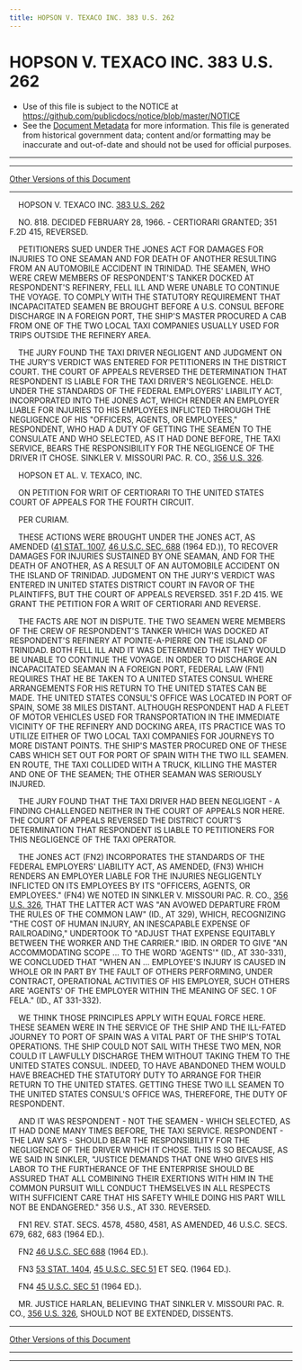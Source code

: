 ```yaml
---
title: HOPSON V. TEXACO INC. 383 U.S. 262
---
```


# HOPSON V. TEXACO INC. 383 U.S. 262

* Use of this file is subject to the NOTICE at https://github.com/publicdocs/notice/blob/master/NOTICE
* See the [Document Metadata](../../../index.md) for more information.
  This file is generated from historical government data; content and/or formatting may be inaccurate and out-of-date and should not be used for official purposes.

----------
----------

[Other Versions of this Document](https://publicdocs.github.io/go/links?ns=uslm-x&ref=%2Fus%2Fcourts%2Fscotus%2FusReporter%2F383%2F262)

----------

    HOPSON V. TEXACO INC. [383 U.S. 262][/us/courts/scotus/usReporter/383/262]

    NO. 818.  DECIDED FEBRUARY 28, 1966.  - CERTIORARI GRANTED; 351 F.2D 415, REVERSED.

    PETITIONERS SUED UNDER THE JONES ACT FOR DAMAGES FOR INJURIES TO ONE SEAMAN AND FOR DEATH OF ANOTHER RESULTING FROM AN AUTOMOBILE ACCIDENT IN TRINIDAD.  THE SEAMEN, WHO WERE CREW MEMBERS OF RESPONDENT'S TANKER DOCKED AT RESPONDENT'S REFINERY, FELL ILL AND WERE UNABLE TO CONTINUE THE VOYAGE.  TO COMPLY WITH THE STATUTORY REQUIREMENT THAT INCAPACITATED SEAMEN BE BROUGHT BEFORE A U.S. CONSUL BEFORE DISCHARGE IN A FOREIGN PORT, THE SHIP'S MASTER PROCURED A CAB FROM ONE OF THE TWO LOCAL TAXI COMPANIES USUALLY USED FOR TRIPS OUTSIDE THE REFINERY AREA.

    THE JURY FOUND THE TAXI DRIVER NEGLIGENT AND JUDGMENT ON THE JURY'S VERDICT WAS ENTERED FOR PETITIONERS IN THE DISTRICT COURT.  THE COURT OF APPEALS REVERSED THE DETERMINATION THAT RESPONDENT IS LIABLE FOR THE TAXI DRIVER'S NEGLIGENCE.  HELD:  UNDER THE STANDARDS OF THE FEDERAL EMPLOYERS' LIABILITY ACT, INCORPORATED INTO THE JONES ACT, WHICH RENDER AN EMPLOYER LIABLE FOR INJURIES TO HIS EMPLOYEES INFLICTED THROUGH THE NEGLIGENCE OF HIS "OFFICERS, AGENTS, OR EMPLOYEES," RESPONDENT, WHO HAD A DUTY OF GETTING THE SEAMEN TO THE CONSULATE AND WHO SELECTED, AS IT HAD DONE BEFORE, THE TAXI SERVICE, BEARS THE RESPONSIBILITY FOR THE NEGLIGENCE OF THE DRIVER IT CHOSE.  SINKLER V. MISSOURI PAC.  R. CO., [356 U.S. 326][/us/courts/scotus/usReporter/356/326].

    HOPSON ET AL. V. TEXACO, INC.

    ON PETITION FOR WRIT OF CERTIORARI TO THE UNITED STATES COURT OF APPEALS FOR THE FOURTH CIRCUIT.

    PER CURIAM.

    THESE ACTIONS WERE BROUGHT UNDER THE JONES ACT, AS AMENDED ([41 STAT. 1007][/us/stat/41/1007], [46 U.S.C. SEC. 688][/us/usc/t46/s688] (1964 ED.)), TO RECOVER DAMAGES FOR INJURIES SUSTAINED BY ONE SEAMAN, AND FOR THE DEATH OF ANOTHER, AS A RESULT OF AN AUTOMOBILE ACCIDENT ON THE ISLAND OF TRINIDAD.  JUDGMENT ON THE JURY'S VERDICT WAS ENTERED IN UNITED STATES DISTRICT COURT IN FAVOR OF THE PLAINTIFFS, BUT THE COURT OF APPEALS REVERSED.  351 F.2D 415.  WE GRANT THE PETITION FOR A WRIT OF CERTIORARI AND REVERSE.

    THE FACTS ARE NOT IN DISPUTE.  THE TWO SEAMEN WERE MEMBERS OF THE CREW OF RESPONDENT'S TANKER WHICH WAS DOCKED AT RESPONDENT'S REFINERY AT POINTE-A-PIERRE ON THE ISLAND OF TRINIDAD.  BOTH FELL ILL AND IT WAS DETERMINED THAT THEY WOULD BE UNABLE TO CONTINUE THE VOYAGE.  IN ORDER TO DISCHARGE AN INCAPACITATED SEAMAN IN A FOREIGN PORT, FEDERAL LAW (FN1) REQUIRES THAT HE BE TAKEN TO A UNITED STATES CONSUL WHERE ARRANGEMENTS FOR HIS RETURN TO THE UNITED STATES CAN BE MADE.  THE UNITED STATES CONSUL'S OFFICE WAS LOCATED IN PORT OF SPAIN, SOME 38 MILES DISTANT.  ALTHOUGH RESPONDENT HAD A FLEET OF MOTOR VEHICLES USED FOR TRANSPORTATION IN THE IMMEDIATE VICINITY OF THE REFINERY AND DOCKING AREA, ITS PRACTICE WAS TO UTILIZE EITHER OF TWO LOCAL TAXI COMPANIES FOR JOURNEYS TO MORE DISTANT POINTS.  THE SHIP'S MASTER PROCURED ONE OF THESE CABS WHICH SET OUT FOR PORT OF SPAIN WITH THE TWO ILL SEAMEN.  EN ROUTE, THE TAXI COLLIDED WITH A TRUCK, KILLING THE MASTER AND ONE OF THE SEAMEN; THE OTHER SEAMAN WAS SERIOUSLY INJURED.

    THE JURY FOUND THAT THE TAXI DRIVER HAD BEEN NEGLIGENT - A FINDING CHALLENGED NEITHER IN THE COURT OF APPEALS NOR HERE.  THE COURT OF APPEALS REVERSED THE DISTRICT COURT'S DETERMINATION THAT RESPONDENT IS LIABLE TO PETITIONERS FOR THIS NEGLIGENCE OF THE TAXI OPERATOR.

    THE JONES ACT  (FN2) INCORPORATES THE STANDARDS OF THE FEDERAL EMPLOYERS' LIABILITY ACT, AS AMENDED,  (FN3) WHICH RENDERS AN EMPLOYER LIABLE FOR THE INJURIES NEGLIGENTLY INFLICTED ON ITS EMPLOYEES BY ITS "OFFICERS, AGENTS, OR EMPLOYEES."  (FN4)  WE NOTED IN SINKLER V. MISSOURI PAC. R. CO., [356 U.S. 326][/us/courts/scotus/usReporter/356/326], THAT THE LATTER ACT WAS "AN AVOWED DEPARTURE FROM THE RULES OF THE COMMON LAW" (ID., AT 329), WHICH, RECOGNIZING "THE COST OF HUMAN INJURY, AN INESCAPABLE EXPENSE OF RAILROADING," UNDERTOOK TO "ADJUST THAT EXPENSE EQUITABLY BETWEEN THE WORKER AND THE CARRIER."  IBID.  IN ORDER TO GIVE "AN ACCOMMODATING SCOPE  ...  TO THE WORD 'AGENTS'" (ID., AT 330-331), WE CONCLUDED THAT "WHEN AN  ...  EMPLOYEE'S INJURY IS CAUSED IN WHOLE OR IN PART BY THE FAULT OF OTHERS PERFORMING, UNDER CONTRACT, OPERATIONAL ACTIVITIES OF HIS EMPLOYER, SUCH OTHERS ARE 'AGENTS' OF THE EMPLOYER WITHIN THE MEANING OF SEC. 1 OF FELA."  (ID., AT 331-332).

    WE THINK THOSE PRINCIPLES APPLY WITH EQUAL FORCE HERE.  THESE SEAMEN WERE IN THE SERVICE OF THE SHIP AND THE ILL-FATED JOURNEY TO PORT OF SPAIN WAS A VITAL PART OF THE SHIP'S TOTAL OPERATIONS.  THE SHIP COULD NOT SAIL WITH THESE TWO MEN, NOR COULD IT LAWFULLY DISCHARGE THEM WITHOUT TAKING THEM TO THE UNITED STATES CONSUL.  INDEED, TO HAVE ABANDONED THEM WOULD HAVE BREACHED THE STATUTORY DUTY TO ARRANGE FOR THEIR RETURN TO THE UNITED STATES.  GETTING THESE TWO ILL SEAMEN TO THE UNITED STATES CONSUL'S OFFICE WAS, THEREFORE, THE DUTY OF RESPONDENT.

    AND IT WAS RESPONDENT - NOT THE SEAMEN - WHICH SELECTED, AS IT HAD DONE MANY TIMES BEFORE, THE TAXI SERVICE.  RESPONDENT - THE LAW SAYS - SHOULD BEAR THE RESPONSIBILITY FOR THE NEGLIGENCE OF THE DRIVER WHICH IT CHOSE.  THIS IS SO BECAUSE, AS WE SAID IN SINKLER, "JUSTICE DEMANDS THAT ONE WHO GIVES HIS LABOR TO THE FURTHERANCE OF THE ENTERPRISE SHOULD BE ASSURED THAT ALL COMBINING THEIR EXERTIONS WITH HIM IN THE COMMON PURSUIT WILL CONDUCT THEMSELVES IN ALL RESPECTS WITH SUFFICIENT CARE THAT HIS SAFETY WHILE DOING HIS PART WILL NOT BE ENDANGERED."  356 U.S., AT 330.  REVERSED.

    FN1  REV. STAT. SECS. 4578, 4580, 4581, AS AMENDED, 46 U.S.C. SECS. 679, 682, 683 (1964 ED.).

    FN2  [46 U.S.C. SEC 688][/us/usc/t46/s688] (1964 ED.).

    FN3  [53 STAT. 1404][/us/stat/53/1404], [45 U.S.C. SEC 51][/us/usc/t45/s51] ET SEQ. (1964 ED.).

    FN4  [45 U.S.C. SEC 51][/us/usc/t45/s51] (1964 ED.).

    MR. JUSTICE HARLAN, BELIEVING THAT SINKLER V. MISSOURI PAC. R. CO., [356 U.S. 326][/us/courts/scotus/usReporter/356/326], SHOULD NOT BE EXTENDED, DISSENTS.

----------

[Other Versions of this Document](https://publicdocs.github.io/go/links?ns=uslm-x&ref=%2Fus%2Fcourts%2Fscotus%2FusReporter%2F383%2F262)

----------
----------

[/us/courts/scotus/usReporter/383/262]: https://publicdocs.github.io/go/links?ns=uslm-x&ref=%2Fus%2Fcourts%2Fscotus%2FusReporter%2F383%2F262
[/us/courts/scotus/usReporter/356/326]: https://publicdocs.github.io/go/links?ns=uslm-x&ref=%2Fus%2Fcourts%2Fscotus%2FusReporter%2F356%2F326
[/us/stat/41/1007]: https://publicdocs.github.io/go/links?ns=uslm&ref=%2Fus%2Fstat%2F41%2F1007
[/us/usc/t46/s688]: https://publicdocs.github.io/go/links?ns=uslm&ref=%2Fus%2Fusc%2Ft46%2Fs688
[/us/courts/scotus/usReporter/356/326]: https://publicdocs.github.io/go/links?ns=uslm-x&ref=%2Fus%2Fcourts%2Fscotus%2FusReporter%2F356%2F326
[/us/usc/t46/s688]: https://publicdocs.github.io/go/links?ns=uslm&ref=%2Fus%2Fusc%2Ft46%2Fs688
[/us/stat/53/1404]: https://publicdocs.github.io/go/links?ns=uslm&ref=%2Fus%2Fstat%2F53%2F1404
[/us/usc/t45/s51]: https://publicdocs.github.io/go/links?ns=uslm&ref=%2Fus%2Fusc%2Ft45%2Fs51
[/us/usc/t45/s51]: https://publicdocs.github.io/go/links?ns=uslm&ref=%2Fus%2Fusc%2Ft45%2Fs51
[/us/courts/scotus/usReporter/356/326]: https://publicdocs.github.io/go/links?ns=uslm-x&ref=%2Fus%2Fcourts%2Fscotus%2FusReporter%2F356%2F326


